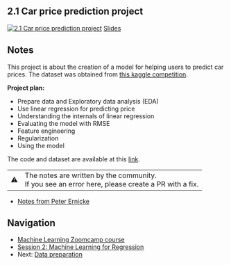
## 2.1 Car price prediction project

[![2.1 Car price prediction project](https://img.youtube.com/vi/vM3SqPNlStE/0.jpg)](https://www.youtube.com/watch?v=vM3SqPNlStE)
[Slides](https://www.slideshare.net/AlexeyGrigorev/ml-zoomcamp-21-car-price-prediction-project)


## Notes

This project is about the creation of a model for helping users to predict car prices. The dataset was obtained from [this 
kaggle competition](https://www.kaggle.com/CooperUnion/cardataset).

**Project plan:**

* Prepare data and Exploratory data analysis (EDA)
* Use linear regression for predicting price
* Understanding the internals of linear regression 
* Evaluating the model with RMSE
* Feature engineering  
* Regularization 
* Using the model 

The code and dataset are available at this [link](https://github.com/alexeygrigorev/mlbookcamp-code/tree/master/chapter-02-car-price). 

<table>
   <tr>
      <td>⚠️</td>
      <td>
         The notes are written by the community. <br>
         If you see an error here, please create a PR with a fix.
      </td>
   </tr>
</table>

* [Notes from Peter Ernicke](https://knowmledge.com/2023/09/18/ml-zoomcamp-2023-machine-learning-for-regression-part-1/)

## Navigation

* [Machine Learning Zoomcamp course](../README.md)
* [Session 2: Machine Learning for Regression](./readme.md)
* Next: [Data preparation](02-data-preparation.md)